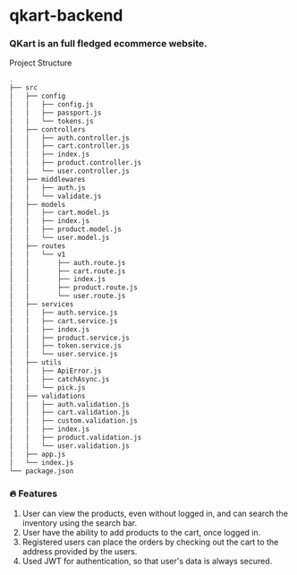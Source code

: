 # qkart-backend

### QKart is an full fledged ecommerce website.
Project Structure

```zsh
.
├── src
│   ├── config
│   │   ├── config.js
│   │   ├── passport.js
│   │   └── tokens.js
│   ├── controllers
│   │   ├── auth.controller.js
│   │   ├── cart.controller.js
│   │   ├── index.js
│   │   ├── product.controller.js
│   │   └── user.controller.js
│   ├── middlewares
│   │   ├── auth.js
│   │   └── validate.js
│   ├── models
│   │   ├── cart.model.js
│   │   ├── index.js
│   │   ├── product.model.js
│   │   └── user.model.js
│   ├── routes
│   │   └── v1
│   │       ├── auth.route.js
│   │       ├── cart.route.js
│   │       ├── index.js
│   │       ├── product.route.js
│   │       └── user.route.js
│   ├── services
│   │   ├── auth.service.js
│   │   ├── cart.service.js
│   │   ├── index.js
│   │   ├── product.service.js
│   │   ├── token.service.js
│   │   └── user.service.js
│   ├── utils
│   │   ├── ApiError.js
│   │   ├── catchAsync.js
│   │   └── pick.js
│   ├── validations
│   │   ├── auth.validation.js
│   │   ├── cart.validation.js
│   │   ├── custom.validation.js
│   │   ├── index.js
│   │   ├── product.validation.js
│   │   └── user.validation.js
│   ├── app.js
│   └── index.js
└── package.json
```
### 🔥 Features
1. User can view the products, even without logged in, and can search the inventory using the search bar.
2. User have the ability to add products to the cart, once logged in.
3. Registered users can place the orders by checking out the cart to the address provided by the users.
4. Used JWT for authentication, so that user's data is always secured. 
